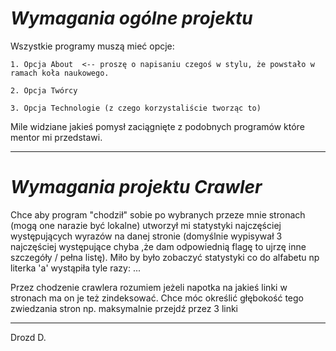 # _Wymagania ogólne projektu_ #

Wszystkie programy muszą mieć opcje:

`1. Opcja About  <-- proszę o napisaniu czegoś w stylu, że powstało w ramach koła naukowego.`

`2. Opcja Twórcy`

`3. Opcja Technologie (z czego korzystaliście tworząc to)`

Mile widziane jakieś pomysł zaciągnięte z podobnych programów które mentor mi przedstawi.


---


# _Wymagania projektu Crawler_ #

Chce aby program "chodził" sobie po wybranych przeze mnie stronach (mogą one narazie być lokalne) utworzył mi statystyki najczęściej występujących wyrazów na danej stronie (domyślnie wypisywał 3 najczęściej występujące chyba ,że dam odpowiednią flagę to ujrzę inne szczegóły / pełna listę). Miło by było zobaczyć statystyki co do alfabetu np literka 'a' wystąpiła tyle razy: ...

Przez chodzenie crawlera rozumiem jeżeli napotka na jakieś linki w stronach ma on je też zindeksować. Chce móc określić głębokość tego zwiedzania stron np. maksymalnie przejdź przez 3 linki



---

Drozd D.